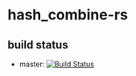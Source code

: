 # hash_combine-rs

## build status
- master: [![Build Status](https://travis-ci.org/hanepjiv/hash_combine-rs.svg?branch=master)](https://travis-ci.org/hanepjiv/hash_combine-rs)
